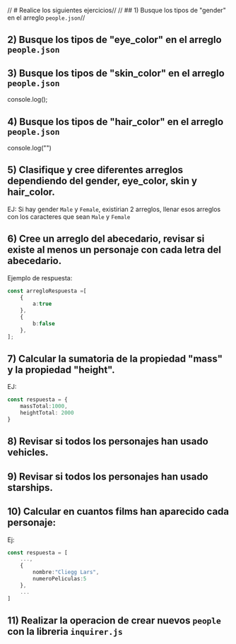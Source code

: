 // # Realice los siguientes ejercicios//
// ## 1) Busque los tipos de "gender" en el arreglo `people.json`//

## 2) Busque los tipos de "eye_color" en el arreglo `people.json`

## 3) Busque los tipos de "skin_color" en el arreglo `people.json`
console.log();
## 4) Busque los tipos de "hair_color" en el arreglo `people.json`
console.log("")
## 5) Clasifique y cree diferentes arreglos dependiendo del gender, eye_color, skin y hair_color.
EJ: Si hay gender `Male` y `Female`, existirian 2 arreglos, llenar esos arreglos con los caracteres que sean `Male` y `Female`

## 6) Cree un arreglo del abecedario, revisar si existe al menos un personaje con cada letra del abecedario.

Ejemplo de respuesta:

```typescript
const arregloRespuesta =[
    {
        a:true
    },
    {
        b:false
    },
];
```

## 7) Calcular la sumatoria de la propiedad "mass" y la propiedad "height".

EJ:

```typescript
const respuesta = {
    massTotal:1000,
    heightTotal: 2000
}
```

## 8)  Revisar si todos los personajes han usado vehicles.

## 9) Revisar si todos los personajes han usado starships.

## 10) Calcular en cuantos films han aparecido cada personaje:

Ej:

```typescript
const respuesta = [
    ...,
    {
        nombre:"Cliegg Lars",
        numeroPeliculas:5
    },
    ...
]
```

## 11) Realizar la operacion de crear nuevos `people` con la libreria `inquirer.js`





